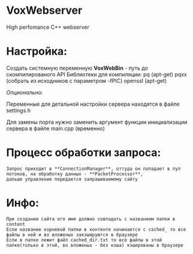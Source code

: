 # VoxWebserver
High perfomance C++ webserver

# Настройка:
  Создать системную переменную **VoxWebBin** - путь до скомпилированого API
  Библиотеки для компиляции:
    pq (apt-get)
    pqxx (собрать из исходников с параметром -fPIC)
    openssl (apt-get)

  _Опционально:_
  
  Переменные для детальной настройки сервера находятся в файле settings.h

  Для замены порта нужно заменить аргумент функции инициализации сервера в файле main.cpp (временно)
  
# Процесс обработки запроса:
    Запрос приходит в **ConnectionManager**, оттуда он попадает в пул потоков, на обработку данных - **PacketProcessor**,
    дальше управление передается запрашиваемому сайту
    
# Инфо:
	При создании сайта его имя должно совпадать с названием папки в сontent
	Если название корневой папки в контенте начинается с cached_ то все файлы в ней и во вложеных закэшируются в браузере
	Если в папке лежит файл cached_dir.txt то все файлы в этой папке(только в этой, во вложеных - без кэша) кэшированы в браузере
